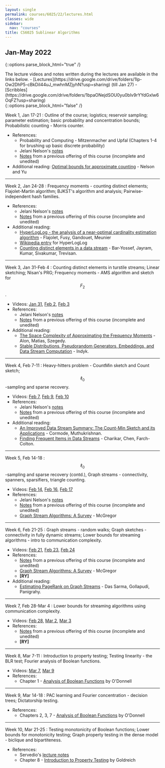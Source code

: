 ```yaml
---
layout: single
permalink: courses/6025/22/lectures.html
classes: wide
sidebar:
  nav: "courses"
title: CS6025 Sublinear Algorithms
---
```


## Jan-May 2022

{::options parse_block_html="true" /}
<div class="notice--info">
The lecture videos and notes written during the lectures are available in the links below.
- [Lectures](https://drive.google.com/drive/folders/1Ip-Ow2DhP5-cBkDiI44uJ_mwhnMZjyhN?usp=sharing) (till Jan 27)
- [Scribbles](https://drive.google.com/drive/folders/1bpaONejdSOU0yu0blv9rYYdGxIw6OqFZ?usp=sharing)
</div>
{::options parse_block_html="false" /}

Week 1, Jan 17-21
: Outline of the course; logistics; reservoir sampling; parameter estimation; basic probability and concentration bounds; Probabilistic counting - Morris counter.
- References:
    - Probability and Computing - Mitzenmacher and Upfal (Chapters 1-4 for brushing up basic discrete probability)
    - Jelani Nelson's [notes](https://www.sketchingbigdata.org/fall20/lec/notes.pdf)
    - [Notes](https://drive.google.com/file/d/1DIy1HJbasqZ6vkkQNNToWniEeGQ36F_f/view?usp=sharing) from a previous offering of this course (incomplete and unedited)
- Additional reading: [Optimal bounds for approximate counting](https://arxiv.org/pdf/2010.02116.pdf) - Nelson and Yu

---

Week 2, Jan 24-28
: Frequency moments - counting distinct elements; Flajolet-Martin algorithm; BJKST's algorithm and analysis; Pairwise-independent hash families.
- References:
    - Jelani Nelson's [notes](https://www.sketchingbigdata.org/fall20/lec/notes.pdf)
    - [Notes](https://drive.google.com/file/d/1DIy1HJbasqZ6vkkQNNToWniEeGQ36F_f/view?usp=sharing) from a previous offering of this course (incomplete and unedited)
- Additional reading:
    - [HyperLogLog - the analysis of a near-optimal
cardinality estimation algorithm](http://algo.inria.fr/flajolet/Publications/FlFuGaMe07.pdf) - Flajolet, Fusy, Gandouet, Meunier
    - [Wikipedia entry](https://en.wikipedia.org/wiki/HyperLogLog) for HyperLogLog
    - [Counting distinct elements in a data stream](http://cs.haifa.ac.il/~ilan/randomized_algorithms/bar-yosef_jayram.pdf) - Bar-Yossef, Jayram, Kumar, Sivakumar, Trevisan.

---

Week 3, Jan 31-Feb 4
: Counting distinct elements in turstile streams; Linear sketching; Nisan's PRG; Frequency moments - AMS algorithm and sketch for $$F_2$$.
- Videos: [Jan 31](https://iitmadras.webex.com/iitmadras/ldr.php?RCID=42e74864dbe623c846e861e45d910040), [Feb 2](https://iitmadras.webex.com/iitmadras/ldr.php?RCID=eb934d595ad3fef69250bd9d6ae9034c), [Feb 3](https://iitmadras.webex.com/iitmadras/ldr.php?RCID=1366544ba2063cab74ffddcf42f8f2b8)
- References:
    - Jelani Nelson's [notes](https://www.sketchingbigdata.org/fall20/lec/notes.pdf)
    - [Notes](https://drive.google.com/file/d/1DIy1HJbasqZ6vkkQNNToWniEeGQ36F_f/view?usp=sharing) from a previous offering of this course (incomplete and unedited)
- Additional reading:
    - [The Space Complexity of Approximating the Frequency Moments](https://www.sciencedirect.com/science/article/pii/S0022000097915452) - Alon, Matias, Szegedy.
    - [Stable Distributions, Pseudorandom Generators,
Embeddings, and Data Stream Computation](https://dl.acm.org/doi/10.1145/1147954.1147955) - Indyk.

---

Week 4, Feb 7-11
: Heavy-hitters problem - CountMin sketch and Count sketch; $$\ell_0$$-sampling and sparse recovery.
- Videos: [Feb 7](https://iitmadras.webex.com/iitmadras/ldr.php?RCID=54451fc296a8f5b77beb3a51d4a36898), [Feb 9](https://iitmadras.webex.com/iitmadras/ldr.php?RCID=20e707c952c4a84a7ed0cb094c1a5e75), [Feb 10](https://iitmadras.webex.com/iitmadras/ldr.php?RCID=f9c84ea6f2739c71d3918393d65ff073)
- References:
    - Jelani Nelson's [notes](https://www.sketchingbigdata.org/fall20/lec/notes.pdf)
    - [Notes](https://drive.google.com/file/d/1DIy1HJbasqZ6vkkQNNToWniEeGQ36F_f/view?usp=sharing) from a previous offering of this course (incomplete and unedited)
- Additional reading:
    - [An Improved Data Stream Summary: The Count-Min Sketch and its Applications](http://dimacs.rutgers.edu/~graham/pubs/papers/cm-full.pdf) - Cormode, Muthukrishnan.
    - [Finding Frequent Items in Data Streams](https://people.cs.rutgers.edu/~farach/pubs/FrequentStream.pdf) - Charikar, Chen, Farch-Colton.

---

Week 5, Feb 14-18
: $$\ell_0$$-sampling and sparse recovery (contd.), Graph streams - connectivity, spanners, sparsifiers, triangle counting.
- Videos: [Feb 14](https://iitmadras.webex.com/iitmadras/ldr.php?RCID=8d17a8b838d8baa21dc0ec3b40eb2df2), [Feb 16](https://iitmadras.webex.com/iitmadras/ldr.php?RCID=38bed31dc1a2157766879db2e8611dbe), [Feb 17](https://iitmadras.webex.com/iitmadras/ldr.php?RCID=a2e11c1002dcd4c5f6b6755e283aca82)
- References:
    - Jelani Nelson's [notes](https://www.sketchingbigdata.org/fall20/lec/notes.pdf)
    - [Notes](https://drive.google.com/file/d/1DIy1HJbasqZ6vkkQNNToWniEeGQ36F_f/view?usp=sharing) from a previous offering of this course (incomplete and unedited)
    - [Graph Stream Algorithms: A Survey](https://people.cs.umass.edu/~mcgregor/papers/13-graphsurvey.pdf) - McGregor

---

Week 6, Feb 21-25
: Graph streams - random walks; Graph sketches - connectivity in fully dynamic streams; Lower bounds for streaming algorithms - intro to communication complexity.
- Videos: [Feb 21](https://iitmadras.webex.com/iitmadras/ldr.php?RCID=aefeeeb2de301c298ad56963b61bf5b0), [Feb 23](https://iitmadras.webex.com/iitmadras/ldr.php?RCID=ca8288e765ff71a09fb6e8c5c3930dcb), [Feb 24](https://iitmadras.webex.com/iitmadras/ldr.php?RCID=67088186eb70992b4321a897e95d3040)
- References:
    - [Notes](https://drive.google.com/file/d/1DIy1HJbasqZ6vkkQNNToWniEeGQ36F_f/view?usp=sharing) from a previous offering of this course (incomplete and unedited)
    - [Graph Stream Algorithms: A Survey](https://people.cs.umass.edu/~mcgregor/papers/13-graphsurvey.pdf) - McGregor
    - **[RY]**
- Additional reading:
    - [Estimating PageRank on Graph Streams](https://www.cs.dartmouth.edu/~ac/Teach/CS49-Fall11/Papers/dassarma-pagerank.pdf) - Das Sarma, Gollapudi, Panigrahy.

---

Week 7, Feb 28-Mar 4
: Lower bounds for streaming algorithms using communication complexity.
- Videos: [Feb 28](https://iitmadras.webex.com/iitmadras/ldr.php?RCID=7bb4806f9ea8da95ac6a3730cdf3605f), [Mar 2](https://iitmadras.webex.com/iitmadras/ldr.php?RCID=b54bf1f8631965859b691b93b2a19fab), [Mar 3](https://iitmadras.webex.com/iitmadras/ldr.php?RCID=475e1c361c22f6f5308e7044d2c41f58)
- References:
    - [Notes](https://drive.google.com/file/d/1DIy1HJbasqZ6vkkQNNToWniEeGQ36F_f/view?usp=sharing) from a previous offering of this course (incomplete and unedited)
    - **[RY]**

---

Week 8, Mar 7-11
: Introduction to property testing; Testing linearity - the BLR test; Fourier analysis of Boolean functions.
- Videos: [Mar 7](https://iitmadras.webex.com/iitmadras/ldr.php?RCID=127b8359dda7331d11e1a31c2f2efb2a), [Mar 9](https://iitmadras.webex.com/iitmadras/ldr.php?RCID=5147e543a3ebe24cc7944f0f358a9b00)
- References:
    - Chapter 1 - [Analysis of Boolean Functions](https://arxiv.org/pdf/2105.10386.pdf) by O'Donnell

---

Week 9, Mar 14-18
: PAC learning and Fourier concentration - decision trees; Dictatorship testing.
- References:
    - Chapters 2, 3, 7 - [Analysis of Boolean Functions](https://arxiv.org/pdf/2105.10386.pdf) by O'Donnell

---

Week 10, Mar 21-25
: Testing monotonicity of Boolean functions; Lower bounds for monotonicity testing; Graph property testing in the dense model - biclique and bipartiteness.
- References:
    - Servedio's [lecture notes](http://www.cs.columbia.edu/~rocco/Teaching/S14/Scribe/lecture8.pdf)
    - Chapter 8 - [Introduction to Property Testing](https://www.wisdom.weizmann.ac.il/~oded/PDF/pt-v3.pdf) by Goldreich
